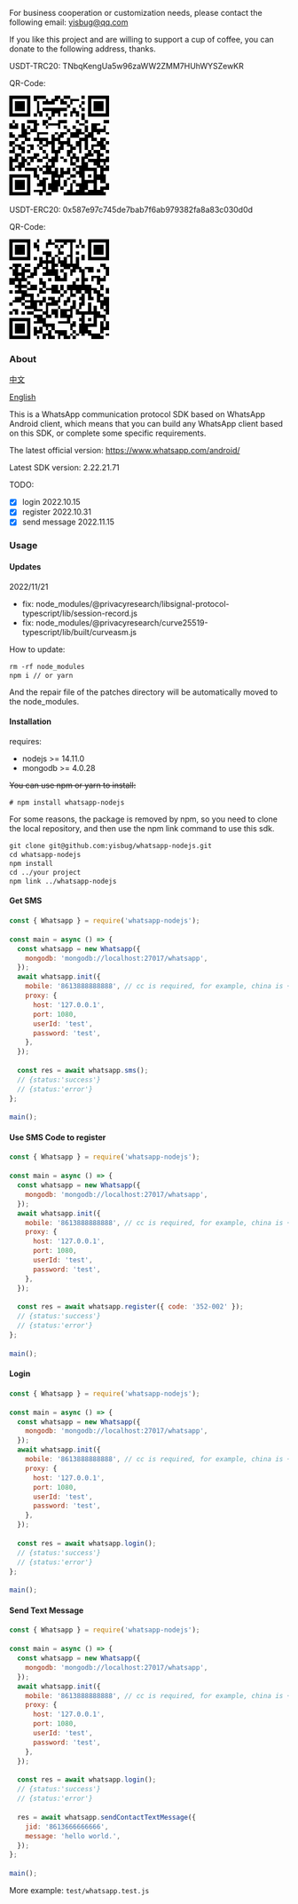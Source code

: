 For business cooperation or customization needs, please contact the following email: yisbug@qq.com

If you like this project and are willing to support a cup of coffee, you can donate to the following address, thanks.

USDT-TRC20: TNbqKengUa5w96zaWW2ZMM7HUhWYSZewKR

QR-Code:

![TRC20](trc20.png)

USDT-ERC20: 0x587e97c745de7bab7f6ab979382fa8a83c030d0d

QR-Code:

![ERC20](erc20.png)

### About

[中文](README_CN.md)

[English](README.md)

This is a WhatsApp communication protocol SDK based on WhatsApp Android client, which means that you can build any WhatsApp client based on this SDK, or complete some specific requirements.

The latest official version: https://www.whatsapp.com/android/

Latest SDK version: 2.22.21.71

TODO:

- [x] login 2022.10.15
- [x] register 2022.10.31
- [x] send message 2022.11.15

### Usage

#### Updates

2022/11/21

- fix: node_modules/@privacyresearch/libsignal-protocol-typescript/lib/session-record.js
- fix: node_modules/@privacyresearch/curve25519-typescript/lib/built/curveasm.js

How to update:

```
rm -rf node_modules
npm i // or yarn
```

And the repair file of the patches directory will be automatically moved to the node_modules.

#### Installation

requires:

- nodejs >= 14.11.0
- mongodb >= 4.0.28

~~You can use npm or yarn to install:~~

```shell
# npm install whatsapp-nodejs
```

For some reasons, the package is removed by npm, so you need to clone the local repository, and then use the npm link command to use this sdk.

```shell
git clone git@github.com:yisbug/whatsapp-nodejs.git
cd whatsapp-nodejs
npm install
cd ../your project
npm link ../whatsapp-nodejs
```

#### Get SMS

```javascript
const { Whatsapp } = require('whatsapp-nodejs');

const main = async () => {
  const whatsapp = new Whatsapp({
    mongodb: 'mongodb://localhost:27017/whatsapp',
  });
  await whatsapp.init({
    mobile: '8613888888888', // cc is required, for example, china is +86
    proxy: {
      host: '127.0.0.1',
      port: 1080,
      userId: 'test',
      password: 'test',
    },
  });

  const res = await whatsapp.sms();
  // {status:'success'}
  // {status:'error'}
};

main();
```

#### Use SMS Code to register

```javascript
const { Whatsapp } = require('whatsapp-nodejs');

const main = async () => {
  const whatsapp = new Whatsapp({
    mongodb: 'mongodb://localhost:27017/whatsapp',
  });
  await whatsapp.init({
    mobile: '8613888888888', // cc is required, for example, china is +86
    proxy: {
      host: '127.0.0.1',
      port: 1080,
      userId: 'test',
      password: 'test',
    },
  });

  const res = await whatsapp.register({ code: '352-002' });
  // {status:'success'}
  // {status:'error'}
};

main();
```

#### Login

```javascript
const { Whatsapp } = require('whatsapp-nodejs');

const main = async () => {
  const whatsapp = new Whatsapp({
    mongodb: 'mongodb://localhost:27017/whatsapp',
  });
  await whatsapp.init({
    mobile: '8613888888888', // cc is required, for example, china is +86
    proxy: {
      host: '127.0.0.1',
      port: 1080,
      userId: 'test',
      password: 'test',
    },
  });

  const res = await whatsapp.login();
  // {status:'success'}
  // {status:'error'}
};

main();
```

#### Send Text Message

```javascript
const { Whatsapp } = require('whatsapp-nodejs');

const main = async () => {
  const whatsapp = new Whatsapp({
    mongodb: 'mongodb://localhost:27017/whatsapp',
  });
  await whatsapp.init({
    mobile: '8613888888888', // cc is required, for example, china is +86
    proxy: {
      host: '127.0.0.1',
      port: 1080,
      userId: 'test',
      password: 'test',
    },
  });

  const res = await whatsapp.login();
  // {status:'success'}
  // {status:'error'}

  res = await whatsapp.sendContactTextMessage({
    jid: '8613666666666',
    message: 'hello world.',
  });
};

main();
```

More example: `test/whatsapp.test.js`
